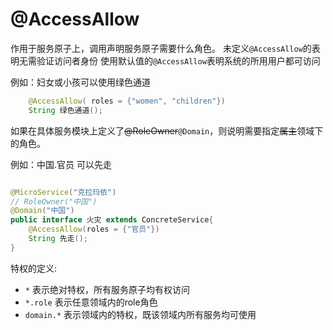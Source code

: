 # @AccessAllow

作用于服务原子上，调用声明服务原子需要什么角色。
未定义`@AccessAllow`的表明无需验证访问者身份
使用默认值的`@AccessAllow`表明系统的所用用户都可访问

例如：妇女或小孩可以使用绿色通道
```java
    @AccessAllow( roles = {"women", "children"})
    String 绿色通道();
```

如果在具体服务模块上定义了~~@RoleOwner~~`@Domain`，则说明需要指定~~属主~~领域下的角色。

例如：中国.官员 可以先走

```java

@MicroService("克拉玛依")
// RoleOwner("中国")
@Domain("中国")
public interface 火灾 extends ConcreteService{
    @AccessAllow(roles = {"官员"})
    String 先走();
}
```

特权的定义:
* `*` 表示绝对特权，所有服务原子均有权访问
* `*.role` 表示任意领域内的role角色
* `domain.*` 表示领域内的特权，既该领域内所有服务均可使用